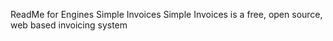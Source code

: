 ReadMe for Engines Simple Invoices
Simple Invoices is a free, open source, web based invoicing system 